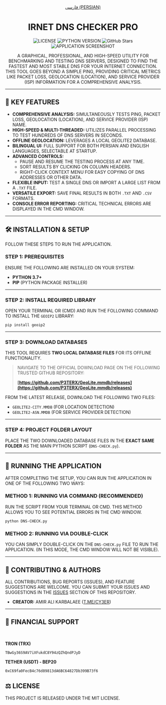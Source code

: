 <div align="center">

[فارسی (PERSIAN)](README.fa.md)

# IRNET DNS CHECKER PRO

![LICENSE](https://img.shields.io/badge/license-MIT-blue.svg)
![PYTHON VERSION](https://img.shields.io/badge/python-3.7+-brightgreen.svg)
![GitHub Stars](https://img.shields.io/github/stars/cy33r/IRNET-DNS-CHECKER-PRO.svg?style=social)
![APPLICATION SCREENSHOT](https://github.com/user-attachments/assets/22905402-f1e6-4775-9f8b-9d4945cda441)

A GRAPHICAL, PROFESSIONAL, AND HIGH-SPEED UTILITY FOR BENCHMARKING AND TESTING DNS SERVERS, DESIGNED TO FIND THE FASTEST AND MOST STABLE DNS FOR YOUR INTERNET CONNECTION. THIS TOOL GOES BEYOND A SIMPLE PING, PROVIDING CRITICAL METRICS LIKE PACKET LOSS, GEOLOCATION (LOCATION), AND SERVICE PROVIDER (ISP) INFORMATION FOR A COMPREHENSIVE ANALYSIS.

</div>

---

## 🚀 KEY FEATURES

* **COMPREHENSIVE ANALYSIS:** SIMULTANEOUSLY TESTS PING, PACKET LOSS, GEOLOCATION (LOCATION), AND SERVICE PROVIDER (ISP) NAME.
* **HIGH-SPEED & MULTI-THREADED:** UTILIZES PARALLEL PROCESSING TO TEST HUNDREDS OF DNS SERVERS IN SECONDS.
* **OFFLINE GEOLOCATION:** LEVERAGES A LOCAL GEOLITE2 DATABASE.
* **BILINGUAL UI:** FULL SUPPORT FOR BOTH PERSIAN AND ENGLISH LANGUAGES, SELECTABLE AT STARTUP.
* **ADVANCED CONTROLS:**
    * PAUSE AND RESUME THE TESTING PROCESS AT ANY TIME.
    * SORT RESULTS BY CLICKING ON COLUMN HEADERS.
    * RIGHT-CLICK CONTEXT MENU FOR EASY COPYING OF DNS ADDRESSES OR OTHER DATA.
* **FLEXIBLE INPUT:** TEST A SINGLE DNS OR IMPORT A LARGE LIST FROM A `.TXT` FILE.
* **VERSATILE EXPORT:** SAVE FINAL RESULTS IN BOTH `.TXT` AND `.CSV` FORMATS.
* **CONSOLE ERROR REPORTING:** CRITICAL TECHNICAL ERRORS ARE DISPLAYED IN THE CMD WINDOW.

---

## 🛠️ INSTALLATION & SETUP

FOLLOW THESE STEPS TO RUN THE APPLICATION.

### **STEP 1: PREREQUISITES**

ENSURE THE FOLLOWING ARE INSTALLED ON YOUR SYSTEM:
* **PYTHON 3.7+**
* **PIP** (PYTHON PACKAGE INSTALLER)

---

### **STEP 2: INSTALL REQUIRED LIBRARY**

OPEN YOUR TERMINAL OR (CMD) AND RUN THE FOLLOWING COMMAND TO INSTALL THE `GEOIP2` LIBRARY:
```shell
pip install geoip2
```

---

### **STEP 3: DOWNLOAD DATABASES**

THIS TOOL REQUIRES **TWO LOCAL DATABASE FILES** FOR ITS OFFLINE FUNCTIONALITY.

> NAVIGATE TO THE OFFICIAL DOWNLOAD PAGE ON THE FOLLOWING TRUSTED GITHUB REPOSITORY:
>
> **[https://github.com/P3TERX/GeoLite.mmdb/releases](https://github.com/P3TERX/GeoLite.mmdb/releases)**

FROM THE LATEST RELEASE, DOWNLOAD THE FOLLOWING TWO FILES:
* `GEOLITE2-CITY.MMDB` (FOR LOCATION DETECTION)
* `GEOLITE2-ASN.MMDB` (FOR SERVICE PROVIDER DETECTION)

---

### **STEP 4: PROJECT FOLDER LAYOUT**

PLACE THE TWO DOWNLOADED DATABASE FILES IN THE **EXACT SAME FOLDER** AS THE MAIN PYTHON SCRIPT (`DNS-CHECK.py`).

---

## 🚀 RUNNING THE APPLICATION

AFTER COMPLETING THE SETUP, YOU CAN RUN THE APPLICATION IN ONE OF THE FOLLOWING TWO WAYS:

### **METHOD 1: RUNNING VIA COMMAND (RECOMMENDED)**
RUN THE SCRIPT FROM YOUR TERMINAL OR CMD. THIS METHOD ALLOWS YOU TO SEE POTENTIAL ERRORS IN THE CMD WINDOW.
```shell
python DNS-CHECK.py
```

### **METHOD 2: RUNNING VIA DOUBLE-CLICK**
YOU CAN SIMPLY DOUBLE-CLICK ON THE `DNS-CHECK.py` FILE TO RUN THE APPLICATION. (IN THIS MODE, THE CMD WINDOW WILL NOT BE VISIBLE).

---

## 🤝 CONTRIBUTING & AUTHORS
ALL CONTRIBUTIONS, BUG REPORTS (ISSUES), AND FEATURE SUGGESTIONS ARE WELCOME. YOU CAN SUBMIT YOUR ISSUES AND SUGGESTIONS IN THE [ISSUES](https://github.com/cy33r/IR-NET/issues) SECTION OF THIS REPOSITORY.

* **CREATOR:** AMIR ALI KARBALAEE ([T.ME/CY3ER](https://t.me/CY3ER))

---

## 🎁 FINANCIAL SUPPORT
<br>

**TRON (TRX)**
```
TBwGy36S9AV7iXFukdC8Y94zQZhQndPJyD
```

**TETHER (USDT) - BEP20**
```
0xC69fa0FecB4c76d89813dA6BC64827Db399B73f6
```

## ⚖️ LICENSE
THIS PROJECT IS RELEASED UNDER THE MIT LICENSE.
